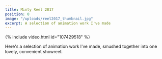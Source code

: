 ```yaml
---
title: Minty Reel 2017
position: 0
image: "/uploads/reel2017_thumbnail.jpg"
excerpt: A selection of animation work I've made
---
```


{% include video.html id="107429518" %}

Here's a selection of animation work I've made, smushed together into one lovely, convenient showreel.
